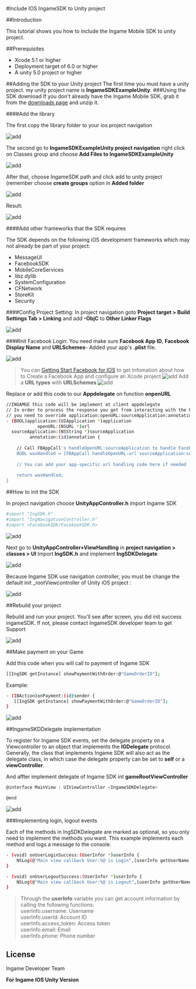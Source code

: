 #Include IOS IngameSDK to Unity project

##Introduction

This tutorial shows you how to include the Ingame Mobile SDK to unity project.

##Prerequisites
* Xcode 5.1 or higher
* Deployment target of 6.0 or higher
* A unity 5.0 project or higher

##Adding the SDK to your Unity project
The first time you must have a unity project. my unity project name is **IngameSDKExampleUnity**.
###Using the SDK download
If you don't already have the Ingame Mobile SDK, grab it from the [downloads page](https://github.com/InGameVietnam/iOS-InGameSDKLib/archive/master.zip) and unzip it.

####Add the library

The first copy the library folder to your ios project navigation

![add](IMG_1)

The second go to **IngameSDKExampleUnity project navigation** right click on Classes group and choose **Add Files to IngameSDKExampleUnity**

![add](IMG_2)

After that, choose IngameSDK path and click add to unity project (remember choose **create groups** option in **Added folder**

![add](IMG_3)

Result:

![add](IMG_4)

####Add other frameworks that the SDK requires

The SDK depends on the following iOS development frameworks which may not already be part of your project:

* MessageUI
* FacebookSDK
* MobileCoreServices
* libz.dylib
* SystemConfiguration
* CFNetwork
* StoreKit
* Security

####Config Project Setting:
In project navigation goto **Project target > Build Settings Tab > Linking** and add **-ObjC** to **Other Linker Flags**

![add](http://i757.photobucket.com/albums/xx212/ichirokudo/Ingame/Screen%20Shot%202015-07-06%20at%205.11.32%20PM_zpsjnuvxqnl.png)

####Init Facebook Login:
You need make sure **Facebook App ID**, **Facebook Display Name** and **URLSchemes**- Added your app's **.plist** file.

![add](http://i757.photobucket.com/albums/xx212/ichirokudo/Ingame%20iOS/ios-cocos2dx-10_zpsftdwgsqi.png)

>You can [Getting Start Facebook for IOS](https://developers.facebook.com/docs/ios/getting-started) to get Infomation about how to Create a Facebook App and configure an Xcode project
>![add](http://i757.photobucket.com/albums/xx212/ichirokudo/Ingame%20iOS/ios-quickstart-15_zpsyrunzsrb.png)
>Add a **URL types** with **URLSchemes**
>![add](http://i757.photobucket.com/albums/xx212/ichirokudo/Ingame%20iOS/ios-quickstart-16_zpsedr73t0o.png)

Replace or add this code to our **Appdelegate** on function **onpenURL**
```sh
//INGAMGE this code will be implement at client appdelegate
// In order to process the response you get from interacting with the Facebook login process,
// you need to override application:openURL:sourceApplication:annotation:
- (BOOL)application:(UIApplication *)application
            openURL:(NSURL *)url
  sourceApplication:(NSString *)sourceApplication
         annotation:(id)annotation {
    
    // Call FBAppCall's handleOpenURL:sourceApplication to handle Facebook app responses
    BOOL wasHandled = [FBAppCall handleOpenURL:url sourceApplication:sourceApplication];
    
    // You can add your app-specific url handling code here if needed
    
    return wasHandled;
}
```

##How to init the SDK

In project navigation choose **UnityAppController.h** import Ingame SDK
```sh
#import "IngSDK.h"
#import "IngNavigationController.h"
#import <FacebookSDK/FacebookSDK.h>
```
![add](IMG_5)

Next go to **UnityAppController+ViewHandling** in **project navigation > classes > UI**
Import **IngSDK.h** and implement **IngSDKDelegate**

![add](IMG_6)

Because Ingame SDK use navigation controller, you must be change the default init _rootViewcontroller of Unity iOS project :

![add](IMG_7)

##Rebuild your project

Rebuild and run your project. You'll see after screen, you did init success ingameSDK. If not, please contact IngameSDK developer team to get Support

![add](IMG_8)

##Make payment on your Game

Add this code when you will call to payment of Ingame SDK
```sh
[[IngSDK getInstance] showPaymentWithOrder:@"GameOrderID"];
```
Example:
```sh
- (IBAction)onPayment:(id)sender {
   [[IngSDK getInstance] showPaymentWithOrder:@"GameOrderID"];
}
```
![add](http://i757.photobucket.com/albums/xx212/ichirokudo/Ingame%20iOS/ios-cocos2dx-11_zpsuebpnbqw.png)

##IngameSKDDelegate implementation

To register for Ingame SDK events, set the delegate property on a Viewcontroller to an object that implements the **IGDelegate** protocol. Generally, the class that implements Ingame SDK will also act as the delegate class, in which case the delegate property can be set to **self** or a **viewController**.

And affter implement delegate of Ingame SDK int **gameRootViewController**

```sh
@interface MainView : UIViewController <IngameSDKDelegate>

@end
```
![add](IMG_9)

###Implementing login, logout events

Each of the methods in IngSDKDelegate are marked as optional, so you only need to implement the methods you want. This example implements each method and logs a message to the console.
```sh
- (void) onUserLoginSuccess:(UserInfor *)userInfo {
    NSLog(@"Main view callback User:%@ is Login",[userInfo getUserName]);
}

- (void) onUserLogoutSuccess:(UserInfor *)userInfo {
    NSLog(@"Main view callback User:%@ is Logout",[userInfo getUserName]);
}
```
>Through the **userInfo** variable you can get account information by calling the following functions:<br/>
userInfo.username: Username<br/>
userInfo.userId: Account ID<br/>
userInfo.access_token: Access token<br/>
userInfo.email: Email<br/>
userInfo.phone: Phone number<br/>

License
----
Ingame Developer Team

**For Ingame IOS Unity Version**
